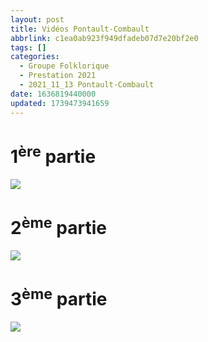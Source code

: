 ```yaml
---
layout: post
title: Vidéos Pontault-Combault
abbrlink: c1ea0ab923f949dfadeb07d7e20bf2e0
tags: []
categories:
  - Groupe Folklorique
  - Prestation 2021
  - 2021_11_13 Pontault-Combault
date: 1636819440000
updated: 1739473941659
---
```


# 1<sup>ère</sup> partie

[<img src="/resources/352943c1642b48209d15a2411579aee0.png">](https://youtu.be/cqBfltFPpog)

# 2<sup>ème</sup> partie

[<img src="/resources/080773117fe844ce862195135fbb1627.png">](https://youtu.be/doBLFs1JHu0)

# 3<sup>ème</sup> partie

[<img src="/resources/080773117fe844ce862195135fbb1627.png">](https://youtu.be/-oXhmTkObUo)

